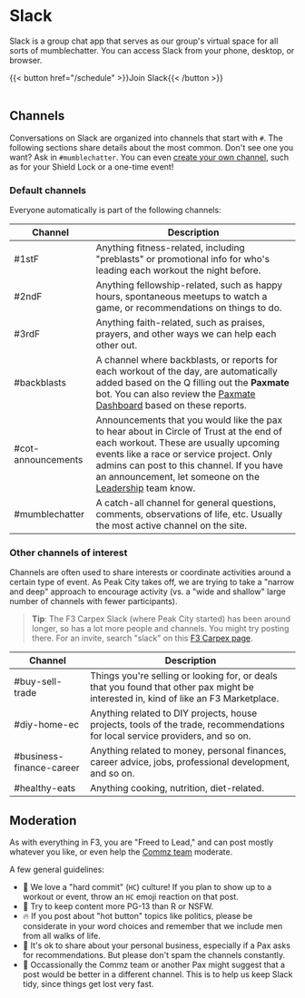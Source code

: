 # Slack

Slack is a group chat app that serves as our group's virtual space for all sorts of mumblechatter. You can access Slack from your phone, desktop, or browser.

{{< button href="/schedule" >}}Join Slack{{< /button >}}
</br>
</br>

## Channels

Conversations on Slack are organized into channels that start with `#`. The following sections share details about the most common. Don't see one you want? Ask in `#mumblechatter`. You can even [create your own channel](https://slack.com/help/articles/201402297-Create-a-channel), such as for your Shield Lock or a one-time event!

### Default channels

Everyone automatically is part of the following channels:

| Channel | Description | 
| --- | --- |
| #1stF | Anything fitness-related, including "preblasts" or promotional info for who's leading each workout the night before.|
| #2ndF | Anything fellowship-related, such as happy hours, spontaneous meetups to watch a game, or recommendations on things to do.|
| #3rdF | Anything faith-related, such as praises, prayers, and other ways we can help each other out.|
| #backblasts | A channel where backblasts, or reports for each workout of the day, are automatically added based on the Q filling out the **Paxmate** bot. You can also review the [Paxmate Dashboard](/paxmate-dashboard/) based on these reports. |
| #cot-announcements | Announcements that you would like the pax to hear about in Circle of Trust at the end of each workout. These are usually upcoming events like a race or service project. Only admins can post to this channel. If you have an announcement, let someone on the [Leadership](/leadership/) team know.|
| #mumblechatter | A catch-all channel for general questions, comments, observations of life, etc. Usually the most active channel on the site.|

### Other channels of interest

Channels are often used to share interests or coordinate activities around a certain type of event. As Peak City takes off, we are trying to take a "narrow and deep" approach to encourage activity (vs. a "wide and shallow" large number of channels with fewer participants).

> **Tip**: The F3 Carpex Slack (where Peak City started) has been around longer, so has a lot more people and channels. You might try posting there. For an invite, search "slack" on this [F3 Carpex page](https://f3carpex.com/links/).

| Channel | Description | 
| --- | --- |
| #buy-sell-trade | Things you're selling or looking for, or deals that you found that other pax might be interested in, kind of like an F3 Marketplace. |
| #diy-home-ec | Anything related to DIY projects, house projects, tools of the trade, recommendations for local service providers, and so on. |
| #business-finance-career | Anything related to money, personal finances, career advice, jobs, professional development, and so on. |
| #healthy-eats | Anything cooking, nutrition, diet-related. |

## Moderation

As with everything in F3, you are "Freed to Lead," and can post mostly whatever you like, or even help the [Commz team](/leadership/) moderate.

A few general guidelines:
* 💪 We love a "hard commit" (`HC`) culture! If you plan to show up to a workout or event, throw an `HC` emoji reaction on that post.
* 🙈 Try to keep content more PG-13 than R or NSFW.
* 🔥 If you post about "hot button" topics like politics, please be considerate in your word choices and remember that we include men from all walks of life.
* 🤑 It's ok to share about your personal business, especially if a Pax asks for recommendations. But please don't spam the channels constantly.
* 🧹 Occassionally the Commz team or another Pax might suggest that a post would be better in a different channel. This is to help us keep Slack tidy, since things get lost very fast.

